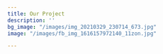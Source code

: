 ```yaml
---
title: Our Project
description: ''
bg_image: "/images/img_20210329_230714_673.jpg"
image: "/images/fb_img_1616157972140_11zon.jpg"

---
```

